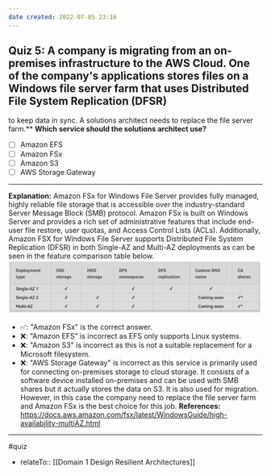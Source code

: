 ```yaml
---
date created: 2022-07-05 23:16
---
```


## Quiz 5: A company is migrating from an on-premises infrastructure to the AWS Cloud. One of the company's applications stores files on a Windows file server farm that uses Distributed File System Replication (DFSR)

to keep data in sync. A solutions architect needs to replace the file server farm.**
**Which service should the solutions architect use?**

- [ ] Amazon EFS
- [ ] Amazon FSx
- [ ] Amazon S3
- [ ] AWS Storage Gateway

---

**Explanation:**
Amazon FSx for Windows File Server provides fully managed, highly reliable file storage that is accessible over the industry-standard Server Message Block (SMB) protocol. Amazon FSx is built on Windows Server and provides a rich set of administrative features that include end-user file restore, user quotas, and Access Control Lists (ACLs). Additionally, Amazon FSX for Windows File Server supports Distributed File System Replication (DFSR) in both Single-AZ and Multi-AZ deployments as can be seen in the feature comparison table below.
![](assets/55c89abf.png)

- ✅: "Amazon FSx" is the correct answer.
- ❌: "Amazon EFS" is incorrect as EFS only supports Linux systems.
- ❌: "Amazon S3" is incorrect as this is not a suitable replacement for a Microsoft filesystem.
- ❌: "AWS Storage Gateway" is incorrect as this service is primarily used for connecting on-premises storage to cloud storage. It consists of a software device installed on-premises and can be used with SMB shares but it actually stores the data on S3. It is also used for migration. However, in this case the company need to replace the file server farm and Amazon FSx is the best choice for this job.
  **References:**
  <https://docs.aws.amazon.com/fsx/latest/WindowsGuide/high-availability-multiAZ.html>
  
----
#quiz 
- relateTo:: [[Domain 1 Design Resilient Architectures]]
